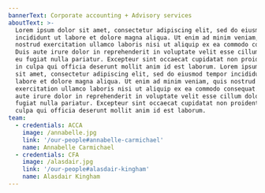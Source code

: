```yaml
---
bannerText: Corporate accounting + Advisory services
aboutText: >-
  Lorem ipsum dolor sit amet, consectetur adipiscing elit, sed do eiusmod tempor
  incididunt ut labore et dolore magna aliqua. Ut enim ad minim veniam, quis
  nostrud exercitation ullamco laboris nisi ut aliquip ex ea commodo consequat.
  Duis aute irure dolor in reprehenderit in voluptate velit esse cillum dolore
  eu fugiat nulla pariatur. Excepteur sint occaecat cupidatat non proident, sunt
  in culpa qui officia deserunt mollit anim id est laborum. Lorem ipsum dolor
  sit amet, consectetur adipiscing elit, sed do eiusmod tempor incididunt ut
  labore et dolore magna aliqua. Ut enim ad minim veniam, quis nostrud
  exercitation ullamco laboris nisi ut aliquip ex ea commodo consequat. Duis
  aute irure dolor in reprehenderit in voluptate velit esse cillum dolore eu
  fugiat nulla pariatur. Excepteur sint occaecat cupidatat non proident, sunt in
  culpa qui officia deserunt mollit anim id est laborum.
team:
  - credentials: ACCA
    image: /annabelle.jpg
    link: '/our-people#annabelle-carmichael'
    name: Annabelle Carmichael
  - credentials: CFA
    image: /alasdair.jpg
    link: '/our-people#alasdair-kingham'
    name: Alasdair Kingham
---
```


